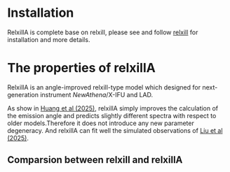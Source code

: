 
#  Installation

RelxillA is complete base on relxill, please see and follow [relxill](http://www.sternwarte.uni-erlangen.de/~dauser/research/relxill/) for installation and more details.

# The properties of relxillA

RelxillA is an angle-improved relxill-type model which designed for next-generation instrument *NewAthena*/X-IFU and LAD. 

As show in [Huang et al (2025)](https://arxiv.org/abs/2506.00946), relxillA simply improves the calculation of the emission angle and predicts slightly different spectra with respect to older models.Therefore it does not introduce any new parameter degeneracy. And relxillA can fit well the simulated observations of [Liu et al (2025)](https://academic.oup.com/mnras/article/536/3/2594/7922853).

## Comparsion between relxill and relxillA



